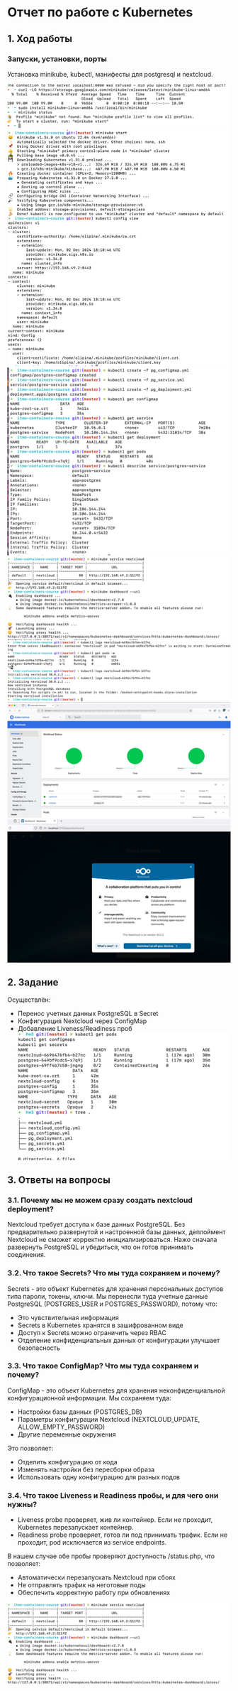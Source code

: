 # Отчет по работе с Kubernetes

## 1. Ход работы

### Запуски, установки, порты

Установка minikube, kubectl, манифесты для postgresql и nextcloud.

![Настройка](images/photo_1_2024-12-02_21-56-15.jpg)
![Настройка 2](images/photo_3_2024-12-02_21-56-15.jpg)
![Поды и настройки](images/photo_9_2024-12-02_21-56-15.jpg)
![...](images/photo_6_2024-12-02_21-56-15.jpg)
![Логи](images/photo_8_2024-12-02_21-56-15.jpg)
![Пробрасывание портов](images/photo_4_2024-12-02_21-56-15.jpg)
![Пробрасывание портов](images/photo_11_2024-12-02_21-56-15.jpg)


## 2. Задание
Осуществлён:
- Перенос учетных данных PostgreSQL в Secret
- Конфигурация Nextcloud через ConfigMap
- Добавление Liveness/Readiness проб
![Настройка](images/photo_7_2024-12-02_21-56-15.jpg)

## 3. Ответы на вопросы

### 3.1. Почему мы не можем сразу создать nextcloud deployment?
Nextcloud требует доступа к базе данных PostgreSQL. Без предварительно развернутой и настроенной базы данных, деплоймент Nextcloud не сможет корректно инициализироваться. Нажо сначала развернуть PostgreSQL и убедиться, что он готов принимать соединения.

### 3.2. Что такое Secrets? Что мы туда сохраняем и почему?
Secrets - это объект Kubernetes для хранения персональных доступов типа пароли, токены, ключи. Мы перенесли туда учетные данные PostgreSQL (POSTGRES_USER и POSTGRES_PASSWORD), потому что:
- Это чувствительная информация
- Secrets в Kubernetes хранятся в зашифрованном виде
- Доступ к Secrets можно ограничить через RBAC
- Отделение конфиденциальных данных от конфигурации улучшает безопасность

### 3.3. Что такое ConfigMap? Что мы туда сохраняем и почему?
ConfigMap - это объект Kubernetes для хранения неконфиденциальной конфигурационной информации. Мы сохраняем туда:
- Настройки базы данных (POSTGRES_DB)
- Параметры конфигурации Nextcloud (NEXTCLOUD_UPDATE, ALLOW_EMPTY_PASSWORD)
- Другие переменные окружения

Это позволяет:
- Отделить конфигурацию от кода
- Изменять настройки без пересборки образа
- Использовать одну конфигурацию для разных подов

### 3.4. Что такое Liveness и Readiness пробы, и для чего они нужны?
- Liveness probe проверяет, жив ли контейнер. Если не проходит, Kubernetes перезапускает контейнер.
- Readiness probe проверяет, готов ли под принимать трафик. Если не проходит, pod исключается из service endpoints.

В нашем случае обе пробы проверяют доступность /status.php, что позволяет:
- Автоматически перезапускать Nextcloud при сбоях
- Не отправлять трафик на неготовые поды
- Обеспечить корректную работу при обновлениях

![Мониторинг состояния подов](images/photo_6_2024-12-02_21-56-15.jpg)

